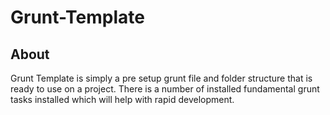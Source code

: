 Grunt-Template
==============

<h2>About</h2>

Grunt Template is simply a pre setup grunt file and folder structure that is ready to use on a project. There is a number of installed fundamental grunt tasks installed which will help with rapid development.